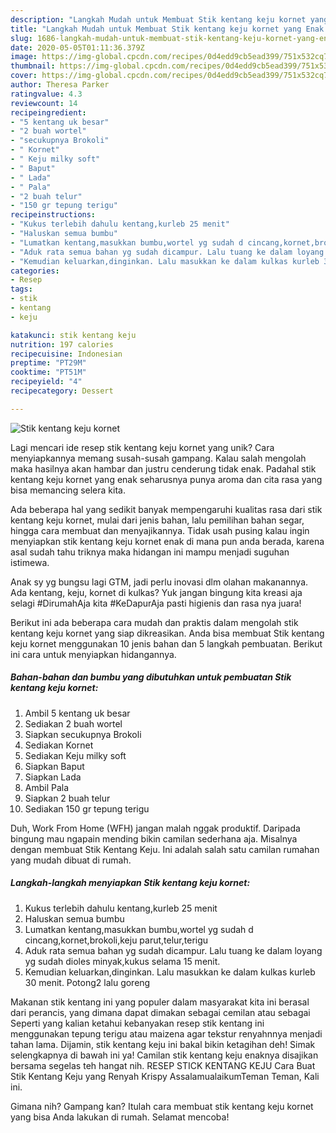 ```yaml
---
description: "Langkah Mudah untuk Membuat Stik kentang keju kornet yang Enak Banget"
title: "Langkah Mudah untuk Membuat Stik kentang keju kornet yang Enak Banget"
slug: 1686-langkah-mudah-untuk-membuat-stik-kentang-keju-kornet-yang-enak-banget
date: 2020-05-05T01:11:36.379Z
image: https://img-global.cpcdn.com/recipes/0d4edd9cb5ead399/751x532cq70/stik-kentang-keju-kornet-foto-resep-utama.jpg
thumbnail: https://img-global.cpcdn.com/recipes/0d4edd9cb5ead399/751x532cq70/stik-kentang-keju-kornet-foto-resep-utama.jpg
cover: https://img-global.cpcdn.com/recipes/0d4edd9cb5ead399/751x532cq70/stik-kentang-keju-kornet-foto-resep-utama.jpg
author: Theresa Parker
ratingvalue: 4.3
reviewcount: 14
recipeingredient:
- "5 kentang uk besar"
- "2 buah wortel"
- "secukupnya Brokoli"
- " Kornet"
- " Keju milky soft"
- " Baput"
- " Lada"
- " Pala"
- "2 buah telur"
- "150 gr tepung terigu"
recipeinstructions:
- "Kukus terlebih dahulu kentang,kurleb 25 menit"
- "Haluskan semua bumbu"
- "Lumatkan kentang,masukkan bumbu,wortel yg sudah d cincang,kornet,brokoli,keju parut,telur,terigu"
- "Aduk rata semua bahan yg sudah dicampur. Lalu tuang ke dalam loyang yg sudah dioles minyak,kukus selama 15 menit."
- "Kemudian keluarkan,dinginkan. Lalu masukkan ke dalam kulkas kurleb 30 menit. Potong2 lalu goreng"
categories:
- Resep
tags:
- stik
- kentang
- keju

katakunci: stik kentang keju 
nutrition: 197 calories
recipecuisine: Indonesian
preptime: "PT29M"
cooktime: "PT51M"
recipeyield: "4"
recipecategory: Dessert

---
```



![Stik kentang keju kornet](https://img-global.cpcdn.com/recipes/0d4edd9cb5ead399/751x532cq70/stik-kentang-keju-kornet-foto-resep-utama.jpg)

Lagi mencari ide resep stik kentang keju kornet yang unik? Cara menyiapkannya memang susah-susah gampang. Kalau salah mengolah maka hasilnya akan hambar dan justru cenderung tidak enak. Padahal stik kentang keju kornet yang enak seharusnya punya aroma dan cita rasa yang bisa memancing selera kita.

Ada beberapa hal yang sedikit banyak mempengaruhi kualitas rasa dari stik kentang keju kornet, mulai dari jenis bahan, lalu pemilihan bahan segar, hingga cara membuat dan menyajikannya. Tidak usah pusing kalau ingin menyiapkan stik kentang keju kornet enak di mana pun anda berada, karena asal sudah tahu triknya maka hidangan ini mampu menjadi suguhan istimewa.

Anak sy yg bungsu lagi GTM, jadi perlu inovasi dlm olahan makanannya. Ada kentang, keju, kornet di kulkas? Yuk jangan bingung kita kreasi aja selagi #DirumahAja kita #KeDapurAja pasti higienis dan rasa nya juara!


Berikut ini ada beberapa cara mudah dan praktis dalam mengolah stik kentang keju kornet yang siap dikreasikan. Anda bisa membuat Stik kentang keju kornet menggunakan 10 jenis bahan dan 5 langkah pembuatan. Berikut ini cara untuk menyiapkan hidangannya.

<!--inarticleads1-->

##### Bahan-bahan dan bumbu yang dibutuhkan untuk pembuatan Stik kentang keju kornet:

1. Ambil 5 kentang uk besar
1. Sediakan 2 buah wortel
1. Siapkan secukupnya Brokoli
1. Sediakan  Kornet
1. Sediakan  Keju milky soft
1. Siapkan  Baput
1. Siapkan  Lada
1. Ambil  Pala
1. Siapkan 2 buah telur
1. Sediakan 150 gr tepung terigu


Duh, Work From Home (WFH) jangan malah nggak produktif. Daripada bingung mau ngapain mending bikin camilan sederhana aja. Misalnya dengan membuat Stik Kentang Keju. Ini adalah salah satu camilan rumahan yang mudah dibuat di rumah. 

<!--inarticleads2-->

##### Langkah-langkah menyiapkan Stik kentang keju kornet:

1. Kukus terlebih dahulu kentang,kurleb 25 menit
1. Haluskan semua bumbu
1. Lumatkan kentang,masukkan bumbu,wortel yg sudah d cincang,kornet,brokoli,keju parut,telur,terigu
1. Aduk rata semua bahan yg sudah dicampur. Lalu tuang ke dalam loyang yg sudah dioles minyak,kukus selama 15 menit.
1. Kemudian keluarkan,dinginkan. Lalu masukkan ke dalam kulkas kurleb 30 menit. Potong2 lalu goreng


Makanan stik kentang ini yang populer dalam masyarakat kita ini berasal dari perancis, yang dimana dapat dimakan sebagai cemilan atau sebagai Seperti yang kalian ketahui kebanyakan resep stik kentang ini menggunakan tepung terigu atau maizena agar tekstur renyahnnya menjadi tahan lama. Dijamin, stik kentang keju ini bakal bikin ketagihan deh! Simak selengkapnya di bawah ini ya! Camilan stik kentang keju enaknya disajikan bersama segelas teh hangat nih. RESEP STICK KENTANG KEJU Cara Buat Stik Kentang Keju yang Renyah Krispy AssalamualaikumTeman Teman, Kali ini. 

Gimana nih? Gampang kan? Itulah cara membuat stik kentang keju kornet yang bisa Anda lakukan di rumah. Selamat mencoba!

